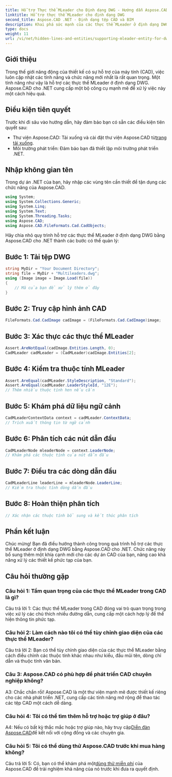 ```yaml
---
title: Hỗ trợ Thực thể MLeader cho Định dạng DWG - Hướng dẫn Aspose.CAD
linktitle: Hỗ trợ thực thể MLeader cho định dạng DWG
second_title: Aspose.CAD .NET - Định dạng tệp CAD và BIM
description: Khai phá sức mạnh của các thực thể MLeader ở định dạng DWG với Aspose.CAD cho .NET. Nâng cao các dự án CAD của bạn một cách dễ dàng.
type: docs
weight: 11
url: /vi/net/hidden-lines-and-entities/supporting-mleader-entity-for-dwg-format/
---
```

## Giới thiệu

Trong thế giới năng động của thiết kế có sự hỗ trợ của máy tính (CAD), việc luôn cập nhật các tính năng và chức năng mới nhất là rất quan trọng. Một tính năng như vậy là hỗ trợ các thực thể MLeader ở định dạng DWG. Aspose.CAD cho .NET cung cấp một bộ công cụ mạnh mẽ để xử lý việc này một cách hiệu quả.

## Điều kiện tiên quyết

Trước khi đi sâu vào hướng dẫn, hãy đảm bảo bạn có sẵn các điều kiện tiên quyết sau:

-  Thư viện Aspose.CAD: Tải xuống và cài đặt thư viện Aspose.CAD từ[trang tải xuống](https://releases.aspose.com/cad/net/).
- Môi trường phát triển: Đảm bảo bạn đã thiết lập môi trường phát triển .NET.

## Nhập không gian tên

Trong dự án .NET của bạn, hãy nhập các vùng tên cần thiết để tận dụng các chức năng của Aspose.CAD.

```csharp
using System;
using System.Collections.Generic;
using System.Linq;
using System.Text;
using System.Threading.Tasks;
using Aspose.CAD;
using Aspose.CAD.FileFormats.Cad.CadObjects;
```

Hãy chia nhỏ quy trình hỗ trợ các thực thể MLeader ở định dạng DWG bằng Aspose.CAD cho .NET thành các bước có thể quản lý:

## Bước 1: Tải tệp DWG

```csharp
string MyDir = "Your Document Directory";
string file = MyDir + "Multileaders.dwg";
using (Image image = Image.Load(file))
{
    // Mã của bạn để xử lý thêm ở đây
}
```

## Bước 2: Truy cập hình ảnh CAD

```csharp
FileFormats.Cad.CadImage cadImage = (FileFormats.Cad.CadImage)image;
```

## Bước 3: Xác thực các thực thể MLeader

```csharp
Assert.AreNotEqual(cadImage.Entities.Length, 0);
CadMLeader cadMLeader = (CadMLeader)cadImage.Entities[2];
```

## Bước 4: Kiểm tra thuộc tính MLeader

```csharp
Assert.AreEqual(cadMLeader.StyleDescription, "Standard");
Assert.AreEqual(cadMLeader.LeaderStyleId, "12E");
// Thêm nhiều thuộc tính hơn nếu cần
```

## Bước 5: Khám phá dữ liệu ngữ cảnh

```csharp
CadMLeaderContextData context = cadMLeader.ContextData;
// Trích xuất thông tin từ ngữ cảnh
```

## Bước 6: Phân tích các nút dẫn đầu

```csharp
CadMLeaderNode mleaderNode = context.LeaderNode;
// Khám phá các thuộc tính của nút dẫn đầu
```

## Bước 7: Điều tra các dòng dẫn đầu

```csharp
CadMLeaderLine leaderLine = mleaderNode.LeaderLine;
// Kiểm tra thuộc tính dòng dẫn đầu
```

## Bước 8: Hoàn thiện phân tích

```csharp
// Xác nhận các thuộc tính bổ sung và kết thúc phân tích
```

## Phần kết luận

Chúc mừng! Bạn đã điều hướng thành công trong quá trình hỗ trợ các thực thể MLeader ở định dạng DWG bằng Aspose.CAD cho .NET. Chức năng này bổ sung thêm một khía cạnh mới cho các dự án CAD của bạn, nâng cao khả năng xử lý các thiết kế phức tạp của bạn.

## Câu hỏi thường gặp

### Câu hỏi 1: Tầm quan trọng của các thực thể MLeader trong CAD là gì?

Câu trả lời 1: Các thực thể MLeader trong CAD đóng vai trò quan trọng trong việc xử lý các chú thích nhiều đường dẫn, cung cấp một cách hợp lý để thể hiện thông tin phức tạp.

### Câu hỏi 2: Làm cách nào tôi có thể tùy chỉnh giao diện của các thực thể MLeader?

Câu trả lời 2: Bạn có thể tùy chỉnh giao diện của các thực thể MLeader bằng cách điều chỉnh các thuộc tính khác nhau như kiểu, đầu mũi tên, dòng chỉ dẫn và thuộc tính văn bản.

### Câu 3: Aspose.CAD có phù hợp để phát triển CAD chuyên nghiệp không?

A3: Chắc chắn rồi! Aspose.CAD là một thư viện mạnh mẽ được thiết kế riêng cho các nhà phát triển .NET, cung cấp các tính năng mở rộng để thao tác các tệp CAD một cách dễ dàng.

### Câu hỏi 4: Tôi có thể tìm thêm hỗ trợ hoặc trợ giúp ở đâu?

A4: Nếu có bất kỳ thắc mắc hoặc trợ giúp nào, hãy truy cập[Diễn đàn Aspose.CAD](https://forum.aspose.com/c/cad/19)để kết nối với cộng đồng và các chuyên gia.

### Câu hỏi 5: Tôi có thể dùng thử Aspose.CAD trước khi mua hàng không?

 Câu trả lời 5: Có, bạn có thể khám phá một[dùng thử miễn phí](https://releases.aspose.com/) của Aspose.CAD để trải nghiệm khả năng của nó trước khi đưa ra quyết định.